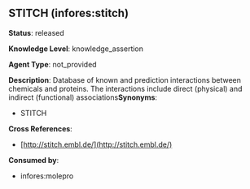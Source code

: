 [//]: # (DO NOT MANUALLY EDIT THIS FILE. IT IS GENERATED FROM A TEMPLATE.)

## STITCH (infores:stitch)

**Status**: released
  
**Knowledge Level**: knowledge_assertion
  
**Agent Type**: not_provided

**Description**: Database of known and prediction interactions between chemicals and proteins. The interactions include direct (physical) and indirect (functional) associations**Synonyms**:

- STITCH

**Cross References**:

- [http://stitch.embl.de/](http://stitch.embl.de/)


**Consumed by**:

- infores:molepro